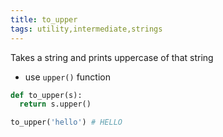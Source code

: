 ```yaml
---
title: to_upper
tags: utility,intermediate,strings
---
```


Takes a string and prints uppercase of that string

- use `upper()` function

```py
def to_upper(s):
  return s.upper()
```

```py
to_upper('hello') # HELLO
```
